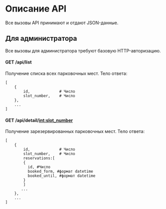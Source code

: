 # Описание API

Все вызовы API принимают и отдают JSON-данные.

## Для администратора

Все вызовы для администратора требуют базовую HTTP-авторизацию.

#### GET /api/list

Получение списка всех парковочных мест. Тело ответа:
```
[
    {
        id,             # Число
        slot_number,    # Число
    },
    ...
]
```


#### GET /api/detail/<int:slot_number>

Получение зарезервированных парковочных мест. Тело ответа:
```
[
    {
        id,             # Число
        slot_number,    # Число
        reservations:[
        {
          id, #Число
          booked_form, #формат datetime
          booked_until, #формат datetime
        }
        ]  
       ...
    },
    ...
]
```
